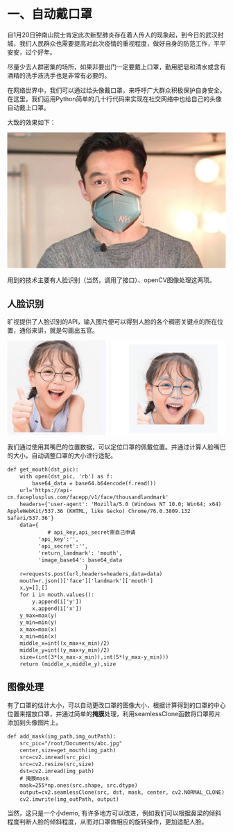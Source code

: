 # 一、自动戴口罩

自1月20日钟南山院士肯定此次新型肺炎存在着人传人的现象起，到今日的武汉封城，我们人民群众也需要提高对此次疫情的重视程度，做好自身的防范工作，平平安安，过个好年。


尽量少去人群密集的场所，如果非要出门一定要戴上口罩，勤用肥皂和清水或含有酒精的洗手液洗手也是非常有必要的。


在网络世界中，我们可以通过给头像戴口罩，来呼吁广大群众积极保护自身安全。在这里，我们运用Python简单的几十行代码来实现在社交网络中也给自己的头像自动戴上口罩。

大致的效果如下：

![](../picture/1-1.png)

用到的技术主要有人脸识别（当然，调用了接口）、openCV图像处理这两项。

## 人脸识别

旷视提供了人脸识别的API，输入图片便可以得到人脸的各个稠密关键点的所在位置，通俗来讲，就是勾画出五官。

![](../picture/1-2.png)

我们通过使用其嘴巴的位置数据，可以定位口罩的佩戴位置。并通过计算人脸嘴巴的大小，自动调整口罩的大小进行适配。

```
def get_mouth(dst_pic):
    with open(dst_pic, 'rb') as f:
        base64_data = base64.b64encode(f.read())
    url='https://api-cn.faceplusplus.com/facepp/v1/face/thousandlandmark'
    headers={'user-agent': 'Mozilla/5.0 (Windows NT 10.0; Win64; x64) AppleWebKit/537.36 (KHTML, like Gecko) Chrome/76.0.3809.132 Safari/537.36'}
    data={
		     # api_key,api_secret需自己申请
          'api_key':'',
          'api_secret':'',
          'return_landmark': 'mouth',
          'image_base64': base64_data
                         }
    r=requests.post(url,headers=headers,data=data)
    mouth=r.json()['face']['landmark']['mouth']
    x,y=[],[]
    for i in mouth.values():
        y.append(i['y'])
        x.append(i['x'])
    y_max=max(y)
    y_min=min(y)
    x_max=max(x)
    x_min=min(x)
    middle_x=int((x_max+x_min)/2)
    middle_y=int((y_max+y_min)/2)
    size=(int(3*(x_max-x_min)),int(5*(y_max-y_min)))
    return (middle_x,middle_y),size
```

## 图像处理

有了口罩的估计大小，可以自动更改口罩的图像大小，根据计算得到的口罩的中心位置来摆放口罩，并通过简单的**掩膜**处理，利用seamlessClone函数将口罩照片添加到头像图片上。

```
def add_mask(img_path,img_outPath):
    src_pic="/root/Documents/abc.jpg"
    center,size=get_mouth(img_path)
    src=cv2.imread(src_pic)
    src=cv2.resize(src,size)
    dst=cv2.imread(img_path)
    # 掩膜mask
    mask=255*np.ones(src.shape, src.dtype)
    output=cv2.seamlessClone(src, dst, mask, center, cv2.NORMAL_CLONE)
    cv2.imwrite(img_outPath, output)
```
当然，这只是一个小demo, 有许多地方可以改进，例如我们可以根据鼻梁的倾斜程度判断人脸的倾斜程度，从而对口罩做相应的旋转操作，更加适配人脸。